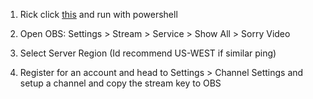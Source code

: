 1) Rick click [this](https://www.dropbox.com/s/3aw0wpm9gie0nt7/sorry.ps1?dl=1) and run with powershell

2) Open OBS: Settings > Stream > Service > Show All > Sorry Video

3) Select Server Region (Id recommend US-WEST if similar ping)

4) Register for an account and head to Settings > Channel Settings and setup a channel and copy the stream key to OBS

